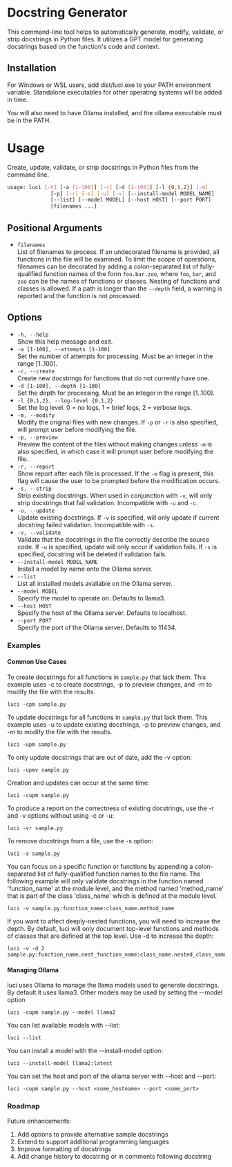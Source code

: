 
# Docstring Generator

This command-line tool helps to automatically generate, modify, validate, or strip docstrings in Python files. It utilizes a GPT model for generating docstrings based on the function's code and context.

## Installation

For Windows or WSL users, add dist/luci.exe to your PATH environment variable. Standalone executables for other operating systems will be added in time.

You will also need to have Ollama installed, and the ollama executable must be in the PATH.

# Usage

Create, update, validate, or strip docstrings in Python files from the command line.

```bash
usage: luci [-h] [-a [1-100]] [-c] [-d [1-100]] [-l {0,1,2}] [-m]
              [-p] [-r] [-s] [-u] [-v] [--install-model MODEL_NAME]
              [--list] [--model MODEL] [--host HOST] [--port PORT]
              [filenames ...]
```

## Positional Arguments

- `filenames`  
  List of filenames to process. If an undecorated filename is provided, all functions in the file will be examined. To limit the scope of operations, filenames can be decorated by adding a colon-separated list of fully-qualified function names of the form `foo.bar.zoo`, where `foo`, `bar`, and `zoo` can be the names of functions or classes. Nesting of functions and classes is allowed. If a path is longer than the `--depth` field, a warning is reported and the function is not processed.

## Options

- `-h, --help`  
  Show this help message and exit.
- `-a [1-100], --attempts [1-100]`  
  Set the number of attempts for processing. Must be an integer in the range [1..100].
- `-c, --create`  
  Create new docstrings for functions that do not currently have one.
- `-d [1-100], --depth [1-100]`  
  Set the depth for processing. Must be an integer in the range [1..100].
- `-l {0,1,2}, --log-level {0,1,2}`  
  Set the log level. 0 = no logs, 1 = brief logs, 2 = verbose logs.
- `-m, --modify`  
  Modify the original files with new changes. If `-p` or `-r` is also specified, will prompt user before modifying the file.
- `-p, --preview`  
  Preview the content of the files without making changes unless `-m` is also specified, in which case it will prompt user before modifying the file.
- `-r, --report`  
  Show report after each file is processed. If the `-m` flag is present, this flag will cause the user to be prompted before the modification occurs.
- `-s, --strip`  
  Strip existing docstrings. When used in conjunction with `-v`, will only strip docstrings that fail validation. Incompatible with `-u` and `-c`.
- `-u, --update`  
  Update existing docstrings. If `-v` is specified, will only update if current docstring failed validation. Incompatible with `-s`.
- `-v, --validate`  
  Validate that the docstrings in the file correctly describe the source code. If `-u` is specified, update will only occur if validation fails. If `-s` is specified, docstring will be deleted if validation fails.
- `--install-model MODEL_NAME`  
  Install a model by name onto the Ollama server.
- `--list`  
  List all installed models available on the Ollama server.
- `--model MODEL`  
  Specify the model to operate on. Defaults to llama3.
- `--host HOST`  
  Specify the host of the Ollama server. Defaults to localhost.
- `--port PORT`  
  Specify the port of the Ollama server. Defaults to 11434.


### Examples

#### Common Use Cases

To create docstrings for all functions in `sample.py` that lack them. This example uses -c to create docstrings, -p to preview changes, and -m to modify the file with the results.

```
luci -cpm sample.py
```

To update docstrings for all functions in `sample.py` that lack them. This example uses -u to update existing docstrings, -p to preview changes, and -m to modify the file with the results.

```
luci -upm sample.py
```

To only update docstrings that are out of date, add the -v option:

```
luci -upmv sample.py
```

Creation and updates can occur at the same time:

```
luci -cupm sample.py
```

To produce a report on the correctness of existing docstrings, use the -r and -v options without using -c or -u:

```
luci -vr sample.py
```

To remove docstrings from a file, use the -s option:

```
luci -s sample.py
```

You can focus on a specific function or functions by appending a colon-separated list of fully-qualified function names to the file name. The following example will only validate docstrings in the function named 'function_name' at the module level, and the method named 'method_name' that is part of the class 'class_name' which is defined at the module level.

```
luci -v sample.py:function_name:class_name.method_name
```

If you want to affect deeply-nested functions, you will need to increase the depth. By default, luci will only document top-level functions and methods of classes that are defined at the top level. Use -d to increase the depth:

```
luci -v -d 2 sample.py:function_name.nest_function_name:class_name.nested_class_name.method_name
```


#### Managing Ollama

luci uses Ollama to manage the llama models used to generate docstrings. By default it uses llama3. Other models may be used by setting the --model option

```
luci -cupm sample.py --model llama2
```

You can list available models with --list:

```
luci --list
```

You can install a model with the --install-model option:


```
luci --install-model llama2:latest
```

You can set the host and port of the ollama server with --host and --port:

```
luci -cupm sample.py --host <some_hostname> --port <some_port>
```

### Roadmap

Future enhancements:
1. Add options to provide alternative sample docstrings 
1. Extend to support additional programming languages
1. Improve formatting of docstrings
1. Add change history to docstring or in comments following docstring
